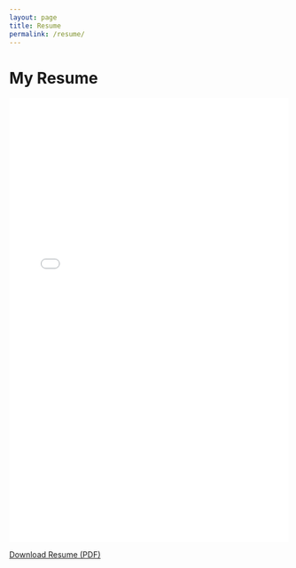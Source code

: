 ```yaml
---
layout: page
title: Resume
permalink: /resume/
---
```


# My Resume

<div class="resume-container">
    <embed src="/assets/resume.pdf" type="application/pdf" width="100%" height="800px" />
</div>

[Download Resume (PDF)](/assets/resume.pdf)

